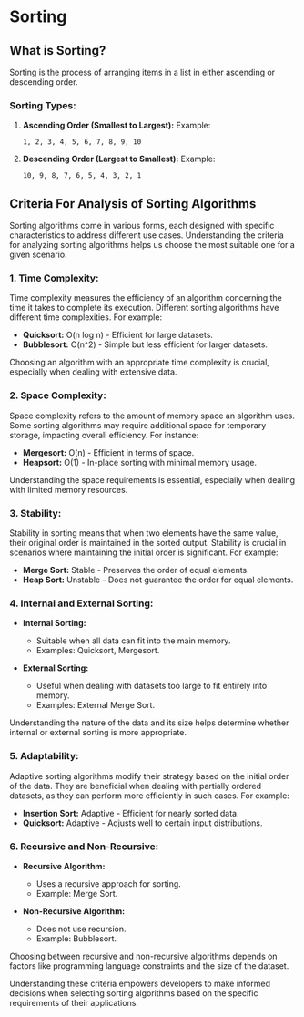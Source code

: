 # Sorting

## What is Sorting?

Sorting is the process of arranging items in a list in either ascending or descending order.

### Sorting Types:

1. **Ascending Order (Smallest to Largest):**
    Example:
    ```plaintext
    1, 2, 3, 4, 5, 6, 7, 8, 9, 10
    ```

2. **Descending Order (Largest to Smallest):**
    Example:
    ```plaintext
    10, 9, 8, 7, 6, 5, 4, 3, 2, 1
    ```

## Criteria For Analysis of Sorting Algorithms

Sorting algorithms come in various forms, each designed with specific characteristics to address different use cases. Understanding the criteria for analyzing sorting algorithms helps us choose the most suitable one for a given scenario.

### 1. Time Complexity:

Time complexity measures the efficiency of an algorithm concerning the time it takes to complete its execution. Different sorting algorithms have different time complexities. For example:

- **Quicksort:** O(n log n) - Efficient for large datasets.
- **Bubblesort:** O(n^2) - Simple but less efficient for larger datasets.

Choosing an algorithm with an appropriate time complexity is crucial, especially when dealing with extensive data.

### 2. Space Complexity:

Space complexity refers to the amount of memory space an algorithm uses. Some sorting algorithms may require additional space for temporary storage, impacting overall efficiency. For instance:

- **Mergesort:** O(n) - Efficient in terms of space.
- **Heapsort:** O(1) - In-place sorting with minimal memory usage.

Understanding the space requirements is essential, especially when dealing with limited memory resources.

### 3. Stability:

Stability in sorting means that when two elements have the same value, their original order is maintained in the sorted output. Stability is crucial in scenarios where maintaining the initial order is significant. For example:

- **Merge Sort:** Stable - Preserves the order of equal elements.
- **Heap Sort:** Unstable - Does not guarantee the order for equal elements.

### 4. Internal and External Sorting:

- **Internal Sorting:**
  - Suitable when all data can fit into the main memory.
  - Examples: Quicksort, Mergesort.

- **External Sorting:**
  - Useful when dealing with datasets too large to fit entirely into memory.
  - Examples: External Merge Sort.

Understanding the nature of the data and its size helps determine whether internal or external sorting is more appropriate.

### 5. Adaptability:

Adaptive sorting algorithms modify their strategy based on the initial order of the data. They are beneficial when dealing with partially ordered datasets, as they can perform more efficiently in such cases. For example:

- **Insertion Sort:** Adaptive - Efficient for nearly sorted data.
- **Quicksort:** Adaptive - Adjusts well to certain input distributions.

### 6. Recursive and Non-Recursive:

- **Recursive Algorithm:**
  - Uses a recursive approach for sorting.
  - Example: Merge Sort.

- **Non-Recursive Algorithm:**
  - Does not use recursion.
  - Example: Bubblesort.

Choosing between recursive and non-recursive algorithms depends on factors like programming language constraints and the size of the dataset.

Understanding these criteria empowers developers to make informed decisions when selecting sorting algorithms based on the specific requirements of their applications.
